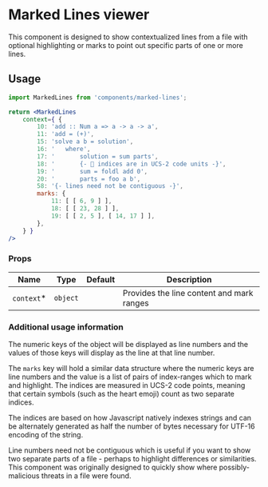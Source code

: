 Marked Lines viewer
===

This component is designed to show contextualized lines from a file with
optional highlighting or marks to point out specific parts of one or more lines.

## Usage

```jsx
import MarkedLines from 'components/marked-lines';

return <MarkedLines
	context={ {
		10: 'add :: Num a => a -> a -> a',
		11: 'add = (+)',
		15: 'solve a b = solution',
		16: '	where',
		17: '		solution = sum parts',
		18: '		{- 💩 indices are in UCS-2 code units -}',
		19: '		sum = foldl add 0',
		20: '		parts = foo a b',
		58: '{- lines need not be contiguous -}',
		marks: {
			11: [ [ 6, 9 ] ],
			18: [ [ 23, 28 ] ],
			19: [ [ 2, 5 ], [ 14, 17 ] ],
		},
	} }
/>
```

### Props

Name | Type | Default | Description
--- | --- | --- | ---
`context`* | `object` | | Provides the line content and mark ranges

### Additional usage information

The numeric keys of the object will be displayed as line numbers and the
values of those keys will display as the line at that line number.

The `marks` key will hold a similar data structure where the numeric keys
are line numbers and the value is a list of pairs of index-ranges which to
mark and highlight. The indices are measured in UCS-2 code points, meaning
that certain symbols (such as the heart emoji) count as two separate indices.

The indices are based on how Javascript natively indexes strings and can be
alternately generated as half the number of bytes necessary for UTF-16
encoding of the string.

Line numbers need not be contiguous which is useful if you want to show two
separate parts of a file - perhaps to highlight differences or similarities.
This component was originally designed to quickly show where possibly-malicious
threats in a file were found.
